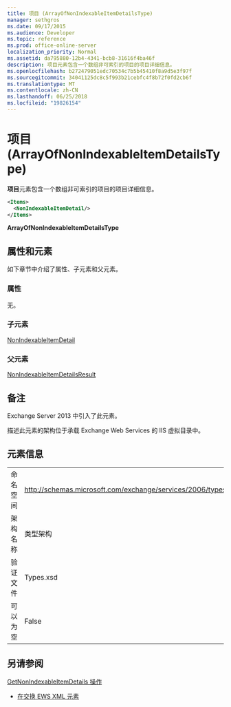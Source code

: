```yaml
---
title: 项目 (ArrayOfNonIndexableItemDetailsType)
manager: sethgros
ms.date: 09/17/2015
ms.audience: Developer
ms.topic: reference
ms.prod: office-online-server
localization_priority: Normal
ms.assetid: da795880-12b4-4341-bcb8-31616f4ba46f
description: 项目元素包含一个数组非可索引的项目的项目详细信息。
ms.openlocfilehash: b272479051edc70534c7b5b45410f8a9d5e3f97f
ms.sourcegitcommit: 34041125dc8c5f993b21cebfc4f8b72f0fd2cb6f
ms.translationtype: MT
ms.contentlocale: zh-CN
ms.lasthandoff: 06/25/2018
ms.locfileid: "19826154"
---
```

# <a name="items-arrayofnonindexableitemdetailstype"></a>项目 (ArrayOfNonIndexableItemDetailsType)

**项目**元素包含一个数组非可索引的项目的项目详细信息。 
  
```XML
<Items>
  <NonIndexableItemDetail/>
</Items>
```

 **ArrayOfNonIndexableItemDetailsType**
## <a name="attributes-and-elements"></a>属性和元素

如下章节中介绍了属性、子元素和父元素。
  
### <a name="attributes"></a>属性

无。
  
### <a name="child-elements"></a>子元素

[NonIndexableItemDetail](nonindexableitemdetail.md)
  
### <a name="parent-elements"></a>父元素

[NonIndexableItemDetailsResult](nonindexableitemdetailsresult.md)
  
## <a name="remarks"></a>备注

Exchange Server 2013 中引入了此元素。
  
描述此元素的架构位于承载 Exchange Web Services 的 IIS 虚拟目录中。
  
## <a name="element-information"></a>元素信息

|||
|:-----|:-----|
|命名空间  <br/> |http://schemas.microsoft.com/exchange/services/2006/types  <br/> |
|架构名称  <br/> |类型架构  <br/> |
|验证文件  <br/> |Types.xsd  <br/> |
|可以为空  <br/> |False  <br/> |
   
## <a name="see-also"></a>另请参阅



[GetNonIndexableItemDetails 操作](getnonindexableitemdetails-operation.md)


- [在交换 EWS XML 元素](ews-xml-elements-in-exchange.md)

